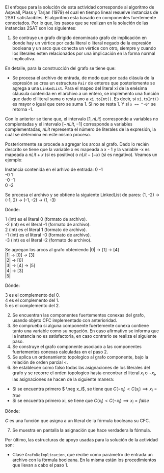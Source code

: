  El enfoque para la solución de esta actividad corresponde al algoritmo de Aspvall, Plass y Tarjan (1979) el cual en tiempo lineal resuelve instancias de 2SAT satisfacibles. El algoritmo esta basado en componentes fuertemente conectados. Por lo que, los pasos que se realizan en la solución de las instancias 2SAT son los siguientes:

1. Se contruye un grafo dirigido denominado grafo de implicación en donde hay un vértice por cada literal o literal negado de la expresión booleana y un arco que conecta un vértice con otro, siempre y cuando los literales esten relacionados por una implicación en la forma normal implicativa.
 
En detalle, para la construcción del grafo se tiene que:

- Se procesa el archivo de entrada, de modo que por cada clásula de la expresión se crea un estructura `Pair` de enteros que posteriomente se agrega a una `LinkedList`. Para el mapeo del literal xi de la enésima cláusula contenida en el archivo a un entero, se implemento una función que dado el literal suma o resta uno a `xi.toInt()`. Es decir, si `xi.toInt()` es mayor o igual que cero se suma 1. Si no se resta 1. Y si `x == "-0"` se retorna -1.

 Con lo anterior se tiene que, el intervalo $[1, nLit]$ corresponde a variables no complentadas y el intervalo $[-nLit, -1]$ corresponde a variables complementadas, $nLit$ representa el número de literales de la expresión, la cuál se determina en este mismo proceso.
 
Posteriormente se procede a agregar los arcos al grafo. Dado lo recién descrito se tiene que la variable x es mapeada a x - 1 y la variable -x es mapeada a $nLit + x$ (si es positivo) o $nLit -(-x)$ (si es negativo). Veamos un ejemplo:

Instancia contenida en el arhivo de entrada:
 0 -1 <br>
 -0 1 <br>
 -0 -1 <br>
 0 -2 <br>
 
Se procesa el archivo y se obtiene la siguiente LinkedList de pares:
 (1, -2) -> (-1, 2) -> (-1, -2) -> (1, -3)
 
Dónde:

 1 (int) es el literal 0 (formato de archivo). <br>
 -2 (int) es el literal -1 (formato de archivo). <br>
 2 (int) es el literal 1 (formato de archivo). <br>
 -1 (int) es el literal -0 (formato de archivo). <br>
 -3 (int) es el literal -2 (formato de archivo). <br>

Se agregan los arcos al grafo obteniendo 
 |0| -> [1] -> [4]  <br>
 |1| -> [0] -> [3]  <br>
 |2| -> [0] <br>
 |3| -> [4] -> [5] <br>
 |4| -> [3] <br>
 |5|
 
Dónde:

 3 es el complemento del 0. <br>
 4 es el complemento del 1. <br>
 5 es el complemento del 2. <br>
 
2. Se encuentran las componentes fuertementes conexas del grafo, usando objeto CFC implementado con anterioridad.
3. Se comprueba si alguna componente fuertemente conexa contiene tanto una variable como su negación. En caso afirmativo se informa que la instancia no es satisfactoria, en caso contrario se realiza el siguiente paso.
4. Se construye el grafo componente asociado a las componentes fuertementes conexas calculadas en el paso 2.
5. Se aplica un ordenamiento topologico al grafo componente, bajo la relación de orden parcial $<$.
6. Se establecen como falso todas las asignaciones de los literales del grafo y se recorre el orden topologico hasta encontrar el literal $x_i$ o $\neg x_i$, las asignaciones se hacen de la siguiente manera:
 - Si se encuentra primero $ \neg x_i$, se tiene que $C(\neg x_i) < C(x_i) \implies x_i = true$
 - Si se encuentra primero xi, se tiene que $C(x_i) < C(\neg x_i) \implies x_i = false$
  
 Dónde:
 
 $C$ es una función que asigna a un literal de la fórmula booleana su CFC.
 
7. Se muestra en pantalla la asignación que hace verdadera la fórmula.

Por último, las estructuras de apoyo usadas para la solución de la actividad son:

 - Clase `GrafoDeImplicacion`, que recibe como parámetro de entrada un archivo con la fórmula booleana. En la misma están los procedimientos que llevan a cabo el paso 1.
